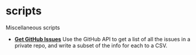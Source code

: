 # scripts
Miscellaneous scripts

* [**Get GitHub Issues**](https://github.com/margaret/scripts/blob/master/Get%20GitHub%20Issues.ipynb)
Use the GitHub API to get a list of all the issues in a private repo, and write a subset of the info for each to a CSV.